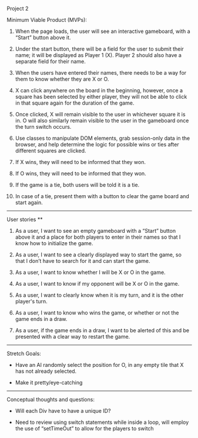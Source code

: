 Project 2

Minimum Viable Product (MVPs):

1. When the page loads, the user will see an interactive gameboard, with a “Start” button above it.

2. Under the start button, there will be a field for the user to submit their name; it will be displayed as Player 1 (X). Player 2 should also have a separate field for their name.

3. When the users have entered their names, there needs to be a way for them to know whether they are X or O.

4. X can click anywhere on the board in the beginning, however, once a square has been selected by either player, they will not be able to click in that square again for the duration of the game.

5. Once clicked, X will remain visible to the user in whichever square it is in. O will also similarly remain visible to the user in the gameboard once the turn switch occurs.

6. Use classes to manipulate DOM elements, grab session-only data in the browser, and help determine the logic for possible wins or ties after different squares are clicked.

7. If X wins, they will need to be informed that they won.

8. If O wins, they will need to be informed that they won.  

9. If the game is a tie, both users will be told it is a tie.

10. In case of a tie, present them with a button to clear the game board and start again.

________________

User stories **

1. As a user, I want to see an empty gameboard with a “Start” button above it and a place for both players to enter in their names so that I know how to initialize the game.

2. As a user, I want to see a clearly displayed way to start the game, so that I don’t have to search for it and can start the game.

3. As a user, I want to know whether I will be X or O in the game.

4. As a user, I want to know if my opponent will be X or O in the game.

5. As a user, I want to clearly know when it is my turn, and it is the other player's turn.

6. As a user, I want to know who wins the game, or whether or not the game ends in a draw.

7. As a user, if the game ends in a draw, I want to be alerted of this and be presented with a clear way to restart the game.

_________________

Stretch Goals:

- Have an AI randomly select the position for O, in any empty tile that X has not already selected.

- Make it pretty/eye-catching

_________________

Conceptual thoughts and questions:

- Will each Div have to have a unique ID?

- Need to review using switch statements while inside a loop, will employ the use of “setTimeOut” to allow for the players to switch
